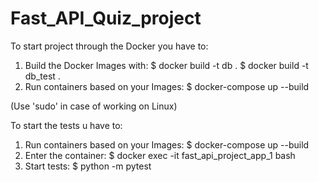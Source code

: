 # Fast_API_Quiz_project

To start project through the Docker you have to:

1) Build the Docker Images with:
    $ docker build -t db .
    $ docker build -t db_test .
2) Run containers based on your Images:
    $ docker-compose up --build

(Use 'sudo' in case of working on Linux)

To start the tests u have to:

1) Run containers based on your Images:
    $ docker-compose up --build
2) Enter the container:
    $ docker exec -it fast_api_project_app_1 bash
3) Start tests:
    $ python -m pytest


